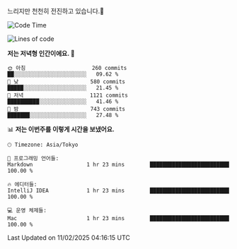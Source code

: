 느리지만 천천히 전진하고 있습니다.🐢

<!--START_SECTION:waka-->
![Code Time](http://img.shields.io/badge/Code%20Time-1%2C521%20hrs%2053%20mins-blue)

![Lines of code](https://img.shields.io/badge/%EC%A0%80%EB%8A%94%20%EC%97%AC%ED%83%9C%EA%B9%8C%EC%A7%80%20-916.3%20thousand%20%EC%A4%84%EC%9D%98%20%EC%BD%94%EB%93%9C%EB%A5%BC%20%EC%9E%91%EC%84%B1%ED%96%88%EC%96%B4%EC%9A%94.-blue)

**저는 저녁형 인간이에요. 🦉** 

```text
🌞 아침                     260 commits         ██░░░░░░░░░░░░░░░░░░░░░░░   09.62 % 
🌆 낮　                     580 commits         █████░░░░░░░░░░░░░░░░░░░░   21.45 % 
🌃 저녁                     1121 commits        ██████████░░░░░░░░░░░░░░░   41.46 % 
🌙 밤　                     743 commits         ███████░░░░░░░░░░░░░░░░░░   27.48 % 
```


📊 **저는 이번주를 이렇게 시간을 보냈어요.** 

```text
🕑︎ Timezone: Asia/Tokyo

💬 프로그래밍 언어들: 
Markdown                 1 hr 23 mins        █████████████████████████   100.00 % 

🔥 에디터들: 
IntelliJ IDEA            1 hr 23 mins        █████████████████████████   100.00 % 

💻 운영 체제들: 
Mac                      1 hr 23 mins        █████████████████████████   100.00 % 
```


 Last Updated on 11/02/2025 04:16:15 UTC
<!--END_SECTION:waka-->
